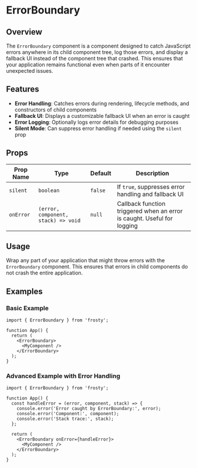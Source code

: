 # ErrorBoundary

## Overview

The `ErrorBoundary` component is a component designed to catch JavaScript errors anywhere in its child component tree, log those errors, and display a fallback UI instead of the component tree that crashed. This ensures that your application remains functional even when parts of it encounter unexpected issues.

## Features

- **Error Handling**: Catches errors during rendering, lifecycle methods, and constructors of child components
- **Fallback UI**: Displays a customizable fallback UI when an error is caught
- **Error Logging**: Optionally logs error details for debugging purposes
- **Silent Mode**: Can suppress error handling if needed using the `silent` prop

## Props

| Prop Name   | Type                                   | Default | Description                                                                 |
|-------------|----------------------------------------|---------|-----------------------------------------------------------------------------|
| `silent`    | `boolean`                              | `false` | If `true`, suppresses error handling and fallback UI                       |
| `onError`   | `(error, component, stack) => void`    | `null`  | Callback function triggered when an error is caught. Useful for logging    |

## Usage

Wrap any part of your application that might throw errors with the `ErrorBoundary` component. This ensures that errors in child components do not crash the entire application.

## Examples

### Basic Example

```tsx
import { ErrorBoundary } from 'frosty';

function App() {
  return (
    <ErrorBoundary>
      <MyComponent />
    </ErrorBoundary>
  );
}
```

### Advanced Example with Error Handling

```tsx
import { ErrorBoundary } from 'frosty';

function App() {
  const handleError = (error, component, stack) => {
    console.error('Error caught by ErrorBoundary:', error);
    console.error('Component:', component);
    console.error('Stack trace:', stack);
  };

  return (
    <ErrorBoundary onError={handleError}>
      <MyComponent />
    </ErrorBoundary>
  );
}
